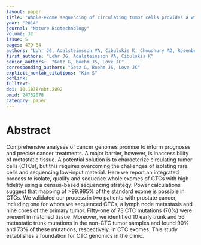 ```yaml
---
layout: paper
title: "Whole-exome sequencing of circulating tumor cells provides a window into metastatic prostate cancer"
year: "2014"
journal: "Nature Biotechnology"
volume: 32
issue: 5
pages: 479-84
authors: "Lohr JG, Adalsteinsson VA, Cibulskis K, Choudhury AD, Rosenberg M, Cruz-Gordillo P, Francis JM, Zhang CZ, Shalek AK, Satija R, Trombetta JJ, Lu D, Tallapragada N, Tahirova N, Kim S, Blumenstiel B, Sougnez C, Lowe A, Wong B, Auclair D, Van Allen EM, Nakabayashi M, Lis RT, Lee GS, Li T, Chabot MS, Ly A, Taplin ME, Clancy TE, Loda M, Regev A, Meyerson M, Hahn WC, Kantoff PW, Golub TR, Getz G, Boehm JS, Love JC"
first_authors: "Lohr JG, Adalsteinsson VA, Cibulskis K"
senior_authors:  "Getz G, Boehm JS, Love JC"
corresponding_authors: "Getz G, Boehm JS, Love JC"
explicit_nonlab_citations: "Kim S"
pdfLink:
fulltext:
doi: 10.1038/nbt.2892
pmid: 24752078
category: paper
---
```


# Abstract

Comprehensive analyses of cancer genomes promise to inform prognoses and precise cancer treatments. A major barrier, however, is inaccessibility of metastatic tissue. A potential solution is to characterize circulating tumor cells (CTCs), but this requires overcoming the challenges of isolating rare cells and sequencing low-input material. Here we report an integrated process to isolate, qualify and sequence whole exomes of CTCs with high fidelity using a census-based sequencing strategy. Power calculations suggest that mapping of >99.995% of the standard exome is possible in CTCs. We validated our process in two patients with prostate cancer, including one for whom we sequenced CTCs, a lymph node metastasis and nine cores of the primary tumor. Fifty-one of 73 CTC mutations (70%) were present in matched tissue. Moreover, we identified 10 early trunk and 56 metastatic trunk mutations in the non-CTC tumor samples and found 90% and 73% of these mutations, respectively, in CTC exomes. This study establishes a foundation for CTC genomics in the clinic.

